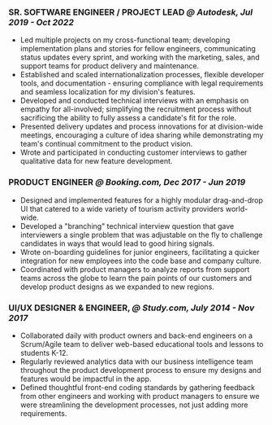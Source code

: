 ### SR. SOFTWARE ENGINEER / PROJECT LEAD *@ Autodesk, Jul 2019 - Oct 2022*
- Led multiple projects on my cross-functional team; developing implementation plans and stories for fellow engineers, communicating status updates every sprint, and working with the marketing, sales, and support teams for product delivery and maintenance.
- Established and scaled internationalization processes, flexible developer tools, and documentation - ensuring compliance with legal requirements and seamless localization for my division's features.
- Developed and conducted technical interviews with an emphasis on empathy for all-involved; simplifying the recruitment process without sacrificing the ability to fully assess a candidate's fit for the role.
- Presented delivery updates and process innovations for at division-wide meetings, encouraging a culture of idea sharing while demonstrating my team's continual commitment to the product vision.
- Wrote and participated in conducting customer interviews to gather qualitative data for new feature development.

### PRODUCT ENGINEER *@ Booking.com, Dec 2017 - Jun 2019*
- Designed and implemented features for a highly modular drag-and-drop UI that catered to a wide variety of tourism activity providers world-wide.
- Developed a "branching" technical interview question that gave interviewers a single problem that was adjustable on the fly to challenge candidates in ways that would lead to good hiring signals.
- Wrote on-boarding guidelines for junior engineers, facilitating a quicker integration for new employees into the code base and company culture.
- Coordinated with product managers to analyze reports from support teams across the globe to learn the pain points of our customers and develop product designs as we expanded to new regions.

### UI/UX DESIGNER & ENGINEER, *@ Study.com, July 2014 - Nov 2017*
- Collaborated daily with product owners and back-end engineers on a Scrum/Agile team to deliver web-based educational tools and lessons to students K-12.
- Regularly reviewed analytics data with our business intelligence team throughout the product development process to ensure my designs and features would be impactful in the app.
- Defined thoughtful front-end coding standards by gathering feedback from other engineers and working with product managers to ensure we were streamlining the development processes, not just adding more requirements.
